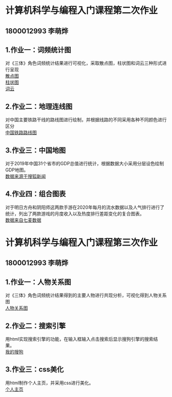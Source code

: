 # 计算机科学与编程入门课程第二次作业
##  1800012993 李萌烨      
## 1.作业一：词频统计图   
对《三体》角色词频统计结果进行可视化，采取散点图，柱状图和词云三种形式进行呈现    
[散点图](三体—人物词频散点图.png)     
[柱状图](三体-人物词频柱状图.png)     
[词云](三体—人物词频云图.html)
## 2.作业二：地理连线图   
对中国主要铁路干线的路线图进行绘制，并根据线路的不同采用各种不同颜色进行区分      
[中国铁路路线图](中国铁路路线图.html)
## 3.作业三：中国地图 
对于2019年中国31个省市的GDP总值进行统计，根据数据大小采用分层设色绘制GDP地图。     
[数据来源于搜狐新闻](https://www.sohu.com/a/371574758_611449)    
## 4.作业四：组合图表
对于明日方舟和阴阳师这两款手游在2020年每月的流水数据以及人气排行进行了统计，列出了两款游戏的月度收入以及热度排行差距变化的复合图表。      
[数据来自七麦数据](https://www.qimai.cn/)
# 计算机科学与编程入门课程第三次作业
##  1800012993 李萌烨      
## 1.作业一：人物关系图   
对《三体》角色词频统计结果得到的主要人物进行共现分析，可视化得到人物关系图   
 [人物关系图](https://github.com/damengmengdududududu/damengmengdududududu.github.io/blob/main/%E5%85%B3%E7%B3%BB%E5%9B%BE-%E4%B8%89%E4%BD%93%E4%BA%BA%E7%89%A9.html)
## 2.作业二：搜索引擎   
用html实现搜索引擎的功能，在输入框输入点击搜索后显示搜狗引擎的搜索结果。                 
[我的搜狗](https://github.com/damengmengdududududu/damengmengdududududu.github.io/blob/main/mysougou.html)
## 3.作业三：css美化 
用html制作个人主页，并采用css进行美化。         
[个人主页](https://github.com/damengmengdududududu/damengmengdududududu.github.io/blob/main/zhuye.html)   



